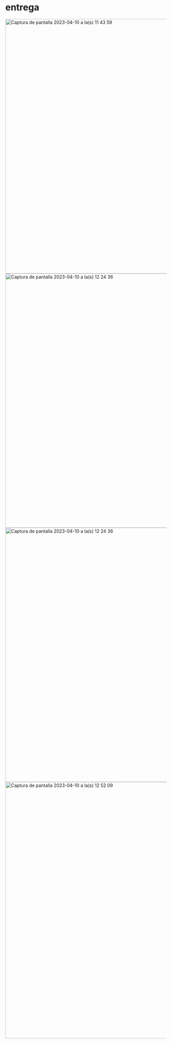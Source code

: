 # entrega
<img width="792" alt="Captura de pantalla 2023-04-10 a la(s) 11 43 59" src="https://user-images.githubusercontent.com/128400293/230938605-6e08ea80-a274-44f3-92d2-69822926980f.png">
<img width="791" alt="Captura de pantalla 2023-04-10 a la(s) 12 24 36" src="https://user-images.githubusercontent.com/128400293/230945829-cc598750-20a2-4cc2-876b-d0571c1be12a.png">
<img width="791" alt="Captura de pantalla 2023-04-10 a la(s) 12 24 36" src="https://user-images.githubusercontent.com/128400293/230950810-f102bead-51cb-4932-bb60-8fec308eaec0.png">
<img width="798" alt="Captura de pantalla 2023-04-10 a la(s) 12 52 09" src="https://user-images.githubusercontent.com/128400293/230950821-13c8cf87-df9c-47c0-affd-1cdb49b83b85.png">
